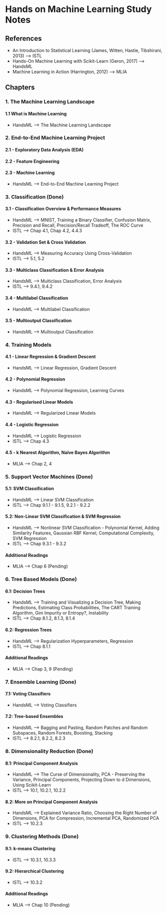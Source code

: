 # Hands on Machine Learning Study Notes

## References
- An Introduction to Statistical Learning (James, Witten, Hastie, Tibshirani, 2013) --> ISTL
- Hands-On Machine Learning with Scikit-Learn (Geron, 2017) --> HandsML
- Machine Learning in Action (Harrington, 2012) --> MLIA
## Chapters
### 1. The Machine Learning Landscape
#### 1.1 What is Machine Learning
- HandsML --> The Machine Learning Landscape

### 2. End-to-End Machine Learning Project
#### 2.1 - Exploratory Data Analysis (EDA)
#### 2.2 - Feature Engineering
#### 2.3 - Machine Learning
- HandsML --> End-to-End Machine Learning Project

### 3. Classification  (Done)
#### 3.1 - Classification Overview & Performance Measures
- HandsML --> MNIST, Training a Binary Classifier, Confusion Matrix, Precision and Recall, Precision/Recall Tradeoff, The ROC Curve
- ISTL --> Chap 4.1, Chap 4.2, 4.4.3
#### 3.2 - Validation Set & Cross Validation
- HandsML --> Measuring Accuracy Using Cross-Validation
- ISTL --> 5.1, 5.2
#### 3.3 - Multiclass Classification & Error Analysis
- HandsML --> Multiclass Classification, Error Analysis
- ISTL --> 9.4.1, 9.4.2
#### 3.4 - Multilabel Classification
- HandsML --> Multilabel Classification
#### 3.5 - Multioutput Classification
- HandsML --> Multioutput Classification

### 4. Training Models
#### 4.1 - Linear Regression & Gradient Descent
- HandsML --> Linear Regression, Gradient Descent
#### 4.2 - Polynomial Regression
- HandsML --> Polynomial Regression, Learning Curves
#### 4.3 - Regularised Linear Models
- HandsML --> Regularized Linear Models
#### 4.4 - Logistic Regression
- HandsML --> Logistic Regression
- ISTL --> Chap 4.3
#### 4.5 - k Nearest Algorithm, Naïve Bayes Algorithm
- MLIA --> Chap 2, 4

### 5. Support Vector Machines (Done)
#### 5.1: SVM Classification
- HandsML --> Linear SVM Classification
- ISTL --> Chap 9.1.1 - 9.1.5, 9.2.1 - 9.2.2
#### 5.2: Non-Linear SVM Classification & SVM Regression
- HandsML --> Nonlinear SVM Classification - Polynomial Kernel, Adding Similarity Features, Gaussian RBF Kernel, Computational Complexity, SVM Regression
- ISTL --> Chap 9.3.1 - 9.3.2
#### Additional Readings
- MLIA --> Chap 6 (Pending)

### 6. Tree Based Models (Done)
#### 6.1: Decision Trees
- HandsML --> Training and Visualizing a Decision Tree, Making Predictions, Estimating Class Probabilities, The CART Training Algorithm, Gini Impurity or Entropy?, Instability
- ISTL --> Chap 8.1.2, 8.1.3, 8.1.4
#### 6.2: Regression Trees
- HandsML --> Regularization Hyperparameters, Regression
- ISTL --> Chap 8.1.1
#### Additional Readings
- MLIA --> Chap 3, 9 (Pending)

### 7. Ensemble Learning (Done)
#### 7.1: Voting Classifiers
- HandsML --> Voting Classifiers
#### 7.2: Tree-based Ensembles 
- HandsML --> Bagging and Pasting, Random Patches and Random Subspaces, Random Forests, Boosting, Stacking
- ISTL --> 8.2.1, 8.2.2, 8.2.3

### 8. Dimensionality Reduction (Done)
#### 8.1: Principal Component Analysis
- HandsML --> The Curse of Dimensionality, PCA - Preserving the Variance, Principal Components, Projecting Down to d Dimensions, Using Scikit-Learn
- ISTL --> 10.1, 10.2.1, 10.2.2 
#### 8.2: More on Principal Component Analysis
- HandsML --> Explained Variance Ratio, Choosing the Right Number of Dimensions, PCA for Compression, Incremental PCA, Randomized PCA
- ISTL --> 10.2.3

### 9. Clustering Methods (Done)
#### 9.1: k-means Clustering
- ISTL --> 10.3.1, 10.3.3
#### 9.2: Hierarchical Clustering
- ISTL --> 10.3.2
#### Additional Readings
- MLIA --> Chap 10 (Pending)
